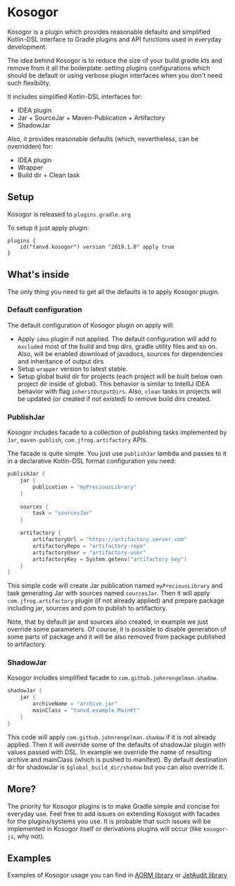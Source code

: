# Kosogor

Kosogor is a plugin which provides reasonable defaults and simplified Kotlin-DSL interface to Gradle plugins and API functions used in everyday development.

The idea behind Kosogor is to reduce the size  of your build.gradle.kts and remove from it all the boilerplate: setting
plugins configurations which should be default or using verbose plugin interfaces when you don't need such flexibility.

It includes simplified Kotlin-DSL interfaces for:
* IDEA plugin
* Jar + SourceJar + Maven-Publication + Artifactory
* ShadowJar

Also, it provides reasonable defaults (which, nevertheless, can be overridden) for:
* IDEA plugin
* Wrapper
* Build dir + Clean task


## Setup

Kosogor is released to `plugins.gradle.org`

To setup it just apply plugin: 

```
plugins {
    id("tanvd.kosogor") version "2019.1.0" apply true
}
```
## What's inside

The only thing you need to get all the defaults is to apply Kosogor plugin. 

### Default configuration

The default configuration of Kosogor plugin on apply will:
* Apply `idea` plugin if not applied. The default configuration will add to `excluded` most of the build and tmp dirs, 
gradle utility files and so on. Also, will be enabled download of javadocs, sources for dependencies and inheritance
of output dirs 
* Setup `wrapper` version to latest stable.
* Setup global build dir for projects (each project will be built below own project dir inside of global). This behavior 
is similar to IntelliJ IDEA behavior with flag `inheritOutputDirs`. Also, `clean` tasks in projects will be updated (or 
created if not existed) to remove build dirs created.

### PublishJar

Kosogor includes facade to a collection of publishing tasks implemented by `Jar`, `maven-publish`, `com.jfrog.artifactory` APIs.

The facade is quite simple. You just use `publishJar` lambda and passes to it in a declarative Kotlin-DSL format configuration you need:

```kotlin
publishJar {
    jar {
        publication = "myPreciousLibrary"
    }
    
    sources {
        task = "sourcesJar"
    }
    
    artifactory {
        artifactoryUrl = "https://artifactory.server.com"
        artifactoryRepo = "artifactory-repo"
        artifactoryUser = "artifactory-user"
        artifactoryKey = System.getenv("artifactory_key")
    }
}

```

This simple code will create Jar publication named `myPreciousLibrary` and task generating Jar with sources named `sourcesJar`. 
Then it will apply `com.jfrog.artifactory` plugin (if not already applied) and prepare package including jar, sources and pom 
to publish to artifactory. 

Note, that by default jar and sources also created, in example we just override some parameters. Of course, it is possible 
to disable generation of some parts of package and it will be also removed from package published to artifactory.

### ShadowJar

Kosogor includes simplified facade to `com.github.johnrengelman.shadow`.

```kotlin
shadowJar {
    jar {
        archiveName = "archive.jar"
        mainClass = "tanvd.example.MainKt"
    }
}
```

This code will apply `com.github.johnrengelman.shadow` if it is not already applied. Then it will override some of the defaults
of shadowJar plugin with values passed with DSL. In example we override the name of resulting archive and mainClass (which is pushed
to manifest). By default destination dir for shadowJar is `$global_build_dir/shadow` but you can also override it.

## More?

The priority for Kosogor plugins is to make Gradle simple and concise for everyday use. Feel free to add issues on extending
Kosogot with facades for the plugins/systems you use. It is probable that such issues will be implemented in Kosogor itself
or derivations plugins will occur (like `kosogor-js`, why not).

## Examples

Examples of Kosogor usage you can find in [AORM library](https://github.com/TanVD/AORM) or [JetAudit library](https://github.com/TanVD/JetAudit)
